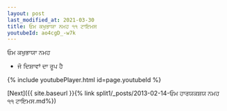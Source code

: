 ```yaml
---
layout: post
last_modified_at: 2021-03-30
title: ਓਮ ਕਖੁਭਾਯਾ ਨਮਹ ੧੧ ਟਾਇਮਸ
youtubeId: ao4cgD_-w7k
---
```

 
 
 ਓਮ ਕਖੁਭਾਯਾ ਨਮਹ  
 
 -  ਜੋ ਦਿਸ਼ਾਵਾਂ ਦਾ ਰੂਪ ਹੈ 
 
  
 
  
 
 
 
 
 
 


{% include youtubePlayer.html id=page.youtubeId %}
 
[Next]({{ site.baseurl }}{% link  split1/_posts/2013-02-14-ਓਮ ਹਾਰਯਕਸ਼ਯ ਨਮਹ ੧੧ ਟਾਇਮਸ.md%})
 
